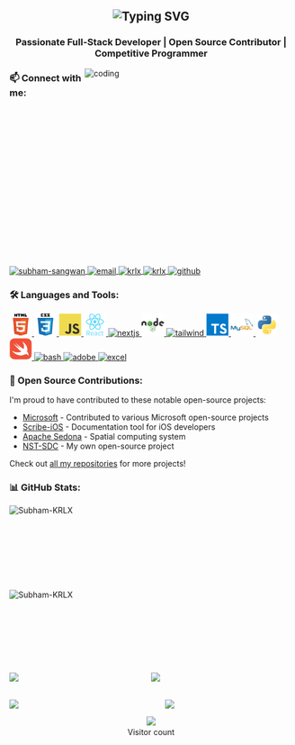 <div align="center">
  <h2 style="text-align: center;">
    <img src="https://readme-typing-svg.herokuapp.com?font=Fira+Code&pause=1000&color=09F7D9&width=435&lines=Namaste%F0%9F%99%8F%2C+I'm+Subham+Sangwan" alt="Typing SVG" />
  </h2>
</div>

<h3 align="center">Passionate Full-Stack Developer | Open Source Contributor | Competitive Programmer</h3>

<img align="right" alt="coding" width="370" height="350" src="https://cdn.dribbble.com/users/1162077/screenshots/3848914/programmer.gif">

<h3 align="left">📫 Connect with me:</h3>
<p align="left">
  <a href="https://www.linkedin.com/in/subham-sangwan-592a0a316/" target="blank">
    <img align="center" src="https://raw.githubusercontent.com/rahuldkjain/github-profile-readme-generator/master/src/images/icons/Social/linked-in-alt.svg" alt="subham-sangwan" height="30" width="40" />
  </a>
  <a href="mailto:subhamsangwan@adypu.edu.in" target="blank">
    <img align="center" src="https://cdn-icons-png.flaticon.com/512/281/281769.png" alt="email" height="30" width="40" />
  </a>
  <a href="https://codeforces.com/profile/KRLX" target="blank">
    <img align="center" src="https://raw.githubusercontent.com/rahuldkjain/github-profile-readme-generator/master/src/images/icons/Social/codeforces.svg" alt="krlx" height="30" width="40" />
  </a>
  <a href="https://www.codechef.com/users/krlx" target="blank">
    <img align="center" src="https://cdn.jsdelivr.net/npm/simple-icons@3.1.0/icons/codechef.svg" alt="krlx" height="30" width="40" />
  </a>
  <a href="https://github.com/Subham-KRLX" target="blank">
    <img align="center" src="https://raw.githubusercontent.com/rahuldkjain/github-profile-readme-generator/master/src/images/icons/Social/github.svg" alt="github" height="30" width="40" />
  </a>
</p>

<h3 align="left">🛠️ Languages and Tools:</h3>
<p align="left">
  <!-- Web Development -->
  <a href="https://www.w3.org/html/" target="_blank" rel="noreferrer">
    <img src="https://raw.githubusercontent.com/devicons/devicon/master/icons/html5/html5-original-wordmark.svg" alt="html5" width="40" height="40"/>
  </a>
  <a href="https://www.w3schools.com/css/" target="_blank" rel="noreferrer">
    <img src="https://raw.githubusercontent.com/devicons/devicon/master/icons/css3/css3-original-wordmark.svg" alt="css3" width="40" height="40"/>
  </a>
  <a href="https://developer.mozilla.org/en-US/docs/Web/JavaScript" target="_blank" rel="noreferrer">
    <img src="https://raw.githubusercontent.com/devicons/devicon/master/icons/javascript/javascript-original.svg" alt="javascript" width="40" height="40"/>
  </a>
  <a href="https://reactjs.org/" target="_blank" rel="noreferrer">
    <img src="https://raw.githubusercontent.com/devicons/devicon/master/icons/react/react-original-wordmark.svg" alt="react" width="40" height="40"/>
  </a>
  <a href="https://nextjs.org/" target="_blank" rel="noreferrer">
    <img src="https://cdn.worldvectorlogo.com/logos/nextjs-2.svg" alt="nextjs" width="40" height="40"/>
  </a>
  <a href="https://nodejs.org" target="_blank" rel="noreferrer">
    <img src="https://raw.githubusercontent.com/devicons/devicon/master/icons/nodejs/nodejs-original-wordmark.svg" alt="nodejs" width="40" height="40"/>
  </a>
  <a href="https://tailwindcss.com/" target="_blank" rel="noreferrer">
    <img src="https://www.vectorlogo.zone/logos/tailwindcss/tailwindcss-icon.svg" alt="tailwind" width="40" height="40"/>
  </a>
  <a href="https://www.typescriptlang.org/" target="_blank" rel="noreferrer">
    <img src="https://raw.githubusercontent.com/devicons/devicon/master/icons/typescript/typescript-original.svg" alt="typescript" width="40" height="40"/>
  </a>
  
  <!-- Databases -->
  <a href="https://www.mysql.com/" target="_blank" rel="noreferrer">
    <img src="https://raw.githubusercontent.com/devicons/devicon/master/icons/mysql/mysql-original-wordmark.svg" alt="mysql" width="40" height="40"/>
  </a>
  
  <!-- Programming Languages -->
  <a href="https://www.python.org" target="_blank" rel="noreferrer">
    <img src="https://raw.githubusercontent.com/devicons/devicon/master/icons/python/python-original.svg" alt="python" width="40" height="40"/>
  </a>
  <a href="https://www.swift.org/" target="_blank" rel="noreferrer">
    <img src="https://raw.githubusercontent.com/devicons/devicon/master/icons/swift/swift-original.svg" alt="swift" width="40" height="40"/>
  </a>
  
  <!-- Other Tools -->
  <a href="https://www.gnu.org/software/bash/" target="_blank" rel="noreferrer">
    <img src="https://encrypted-tbn0.gstatic.com/images?q=tbn:ANd9GcTJFDJLaUHfkk5JOqF2RTfK4m3RgHi3kM7Txw&s" alt="bash" width="40" height="40"/>
  </a>
  <a href="https://www.adobe.com/" target="_blank" rel="noreferrer">
    <img src="https://cdn.worldvectorlogo.com/logos/adobe-creative-cloud-cc.svg" alt="adobe" width="40" height="40"/>
  </a>
  <a href="https://www.microsoft.com/en-us/microsoft-365/excel" target="_blank" rel="noreferrer">
    <img src="https://upload.wikimedia.org/wikipedia/commons/3/34/Microsoft_Office_Excel_%282019–present%29.svg" alt="excel" width="40" height="40"/>
  </a>
</p>

<h3 align="left">🌟 Open Source Contributions:</h3>
<p align="left">
  I'm proud to have contributed to these notable open-source projects:
</p>
<ul align="left">
  <li><a href="https://github.com/microsoft" target="_blank">Microsoft</a> - Contributed to various Microsoft open-source projects</li>
  <li><a href="https://github.com/scribe-org" target="_blank">Scribe-iOS</a> - Documentation tool for iOS developers</li>
  <li><a href="https://github.com/apache/sedona" target="_blank">Apache Sedona</a> - Spatial computing system</li>
  <li><a href="https://github.com/Subham-KRLX/nst-sdc" target="_blank">NST-SDC</a> - My own open-source project</li>
</ul>

<p>Check out <a href="https://github.com/Subham-KRLX?tab=repositories" target="_blank">all my repositories</a> for more projects!</p>

<h3 align="left">📊 GitHub Stats:</h3>

<p><img align="left" src="https://github-readme-stats.vercel.app/api/top-langs/?username=Subham-KRLX&theme=highcontrast&show_icons=true&hide_border=false&layout=compact" alt="Subham-KRLX" /></p>

<br><br><br><br><br><br><br><br><p>&nbsp;<img align="left" src="https://github-readme-stats.vercel.app/api?username=Subham-KRLX&theme=highcontrast&show_icons=true&hide_border=false&count_private=true" alt="Subham-KRLX" /></p>

<!-- Stats Cards -->
<br><br><br><br><br><br><div style="display: flex; justify-content: space-between;">
    <img src="https://github-profile-summary-cards.vercel.app/api/cards/repos-per-language?username=Subham-KRLX&theme=aura" width="45%" />
    <img src="https://github-profile-summary-cards.vercel.app/api/cards/most-commit-language?username=Subham-KRLX&theme=aura" width="45%" />
</div>

<div style="display: flex; justify-content: space-between; margin-top: 20px;">
    <img src="https://github-profile-summary-cards.vercel.app/api/cards/stats?username=Subham-KRLX&theme=aura" width="45%" />
    <img src="https://github-profile-summary-cards.vercel.app/api/cards/productive-time?username=Subham-KRLX&theme=aura" width="45%" />
</div>

<p align="center"> 
  <img src="https://profile-counter.glitch.me/Subham-KRLX/count.svg" />
  <br>Visitor count
</p>
